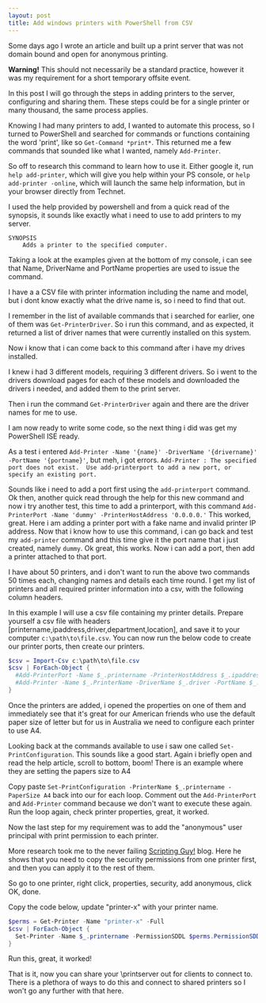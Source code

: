 ```yaml
---
layout: post
title: Add windows printers with PowerShell from CSV
---
```

Some days ago I wrote an article and built up a print server that was not domain bound and open for anonymous printing.  
<div class="alert alert-warning" role="alert"><strong>Warning!</strong> This should not necessarily be a standard practice, however it was my requirement for a short temporary offsite event.</div>

In this post I will go through the steps in adding printers to the server, configuring and sharing them.  These steps could be for a single printer or many thousand, the same process applies.

Knowing I had many printers to add, I wanted to automate this process, so I turned to PowerShell and searched for commands or functions containing the word 'print', like so `Get-Command *print*`.  This returned me a few commands that sounded like what I wanted, namely `Add-Printer`.

So off to research this command to learn how to use it. Either google it, run `help add-printer`, which will give you help within your PS console, or `help add-printer -online`, which will launch the same help information, but in your browser directly from Technet.

I used the help provided by powershell and from a quick read of the synopsis, it sounds like exactly what i need to use to add printers to my server.
```
SYNOPSIS
    Adds a printer to the specified computer.
```
Taking a look at the examples given at the bottom of my console, i can see that Name, DriverName and PortName properties are used to issue the command.

I have a a CSV file with printer information including the name and model, but i dont know exactly what the drive name is, so i need to find that out.

I remember in the list of available commands that i searched for earlier, one of them was `Get-PrinterDriver`.  So i run this command, and as expected, it returned a list of driver names that were currently installed on this system.

Now i know that i can come back to this command after i have my drives installed.

I knew i had 3 different models, requiring 3 different drivers. So i went to the drivers download pages for each of these models and downloaded the drivers i needed, and added them to the print server.

Then i run the command `Get-PrinterDriver` again and there are the driver names for me to use.

I am now ready to write some code, so the next thing i did was get my PowerShell ISE ready.

As a test i entered `Add-Printer -Name '{name}' -DriverName '{drivername}' -PortName '{portname}'`, but meh, i got errors.
`Add-Printer : The specified port does not exist.  Use add-printerport to add a new port, or specify an existing port.`

Sounds like i need to add a port first using the `add-printerport` command.  Ok then, another quick read through the help for this new command and now i try another test, this time to add a printerport, with this command `Add-PrinterPort -Name 'dummy' -PrinterHostAddress '0.0.0.0.'`
This worked, great.  Here i am adding a printer port with a fake name and invalid printer IP address.  Now that i know how to use this command, i can go back and test my `add-printer` command and this time give it the port name that i just created, namely `dummy`.  Ok great, this works.  Now i can add a port, then add a printer attached to that port.

I have about 50 printers, and i don't want to run the above two commands 50 times each, changing names and details each time round.  I get my list of printers and all required printer information into a csv, with the following column headers.

In this example I will use a csv file containing my printer details. Prepare yourself a csv file with headers [printername,ipaddress,driver,department,location], and save it to your computer `c:\path\to\file.csv`.  You can now run the below code to create our printer ports, then create our printers.

~~~powershell
$csv = Import-Csv c:\path\to\file.csv
$csv | ForEach-Object {
  #Add-PrinterPort -Name $_.printername -PrinterHostAddress $_.ipaddress
  #Add-Printer -Name $_.PrinterName -DriverName $_.driver -PortName $_.printername -Comment $_.department  -Location $_.location -Shared -ShareName $_.printername
}
~~~

Once the printers are added, i opened the properties on one of them and immediately see that it's great for our American friends who use the default paper size of letter but for us in Australia we need to configure each printer to use A4.

Looking back at the commands available to use i saw one called `Set-PrintConfiguration`. This sounds like a good start. Again i briefly open and read the help article, scroll to bottom, boom! There is an example where they are setting the papers size to A4

Copy paste `Set-PrintConfiguration -PrinterName $_.printername -PaperSize A4` back into our for each loop. Comment out the `Add-PrinterPort` and `Add-Printer` command because we don't want to execute these again.  Run the loop again, check printer properties, great, it worked.

Now the last step for my requirement was to add the "anonymous" user principal with print permission to each printer.

More research took me to the never failing [Scripting Guy!](https://blogs.technet.microsoft.com/heyscriptingguy/2014/08/10/weekend-scripter-add-security-groups-to-print-servers-by-using-powershell/) blog.  Here he shows that you need to copy the security permissions from one printer first, and then you can apply it to the rest of them.

So go to one printer, right click, properties, security, add anonymous, click OK, done.

Copy the code below, update "printer-x" with your printer name.

~~~powershell
$perms = Get-Printer -Name "printer-x" -Full
$csv | ForEach-Object {
  Set-Printer -Name $_.printername -PermissionSDDL $perms.PermissionSDDL
}
~~~

Run this, great, it worked!

That is it, now you can share your \\printserver out for clients to connect to.  There is a plethora of ways to do this and connect to shared printers so I won't go any further with that here.
